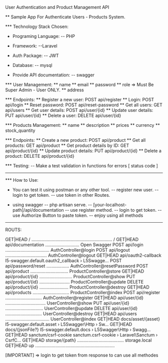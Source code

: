 User Authentication and Product Management API

** Sample App For Authenticate Users - Products System.

*** Technology Stack Chosen:

* Programing Language:
-- PHP 

* Framework:
--Laravel

* Auth Package:
-- JWT

* Database: 
-- mysql 

* Provide API documentation:
-- swagger

*** User Management:
** name
** email
** password
** role => Must Be Super Admin - User ONLY.
** address

*** Endpoints:
** Register a new user: POST api/register
** Login: POST api/login
** Reset password: POST api/reset-password
** Get all users: GET api/users
** Get user details: POST api/user/{id}
** Update user details: PUT api/user/{id}
** Delete a user: DELETE api/user/{id}



*** Products Management:
** name
** description
** prices
** currency
** stock_quantity

*** Endpoints:
** Create a new product: POST api/product
** Get all products: GET api/product
** Get product details by ID: GET api/product/{id}
** Update product details: PUT api/product/{id}
** Delete a product: DELETE api/product/{id}


*** Testing:
-- Make a test validation in functions for errors [ status code ]

-----------------------------------------------------

*** How to Use:

- You can test it using postman or any other tool.
-- register new user.
-- login to get token.
-- use token in other Routes.


- using swagger
-- php artisan serve.
-- [your-localhost-path]/api/documentation
-- use register method.
-- login to get token.
-- use Authorize Button to paste token.
-- enjoy using all methods

--------------------------------------
ROUTS:

  GET|HEAD  / ................................................................ /
  GET|HEAD  api/documentation ........................... Open Swagger
  POST      api/login ................................... AuthController@login
  POST      api/logout ................................. AuthController@logout
  GET|HEAD  api/oauth2-callback l5-swagger.default.oauth2_callback › L5Swagge…
  POST      api/password/reset .................. AuthController@resetPassword
  POST      api/product .............................. ProductController@store
  GET|HEAD  api/product/{id} .......................... ProductController@show
  PUT       api/product/{id} ........................ ProductController@update
  DELETE    api/product/{id} ....................... ProductController@destroy
  GET|HEAD  api/products ............................. ProductController@index
  POST      api/register ............................. AuthController@register
  GET|HEAD  api/user/{id} ................................ UserController@show
  PUT       api/user/{id} .............................. UserController@update
  DELETE    api/user/{id} ............................. UserController@destroy
  GET|HEAD  api/users ................................... UserController@index
  GET|HEAD  docs/asset/{asset} l5-swagger.default.asset › L5Swagger\Http › Sw…
  GET|HEAD  docs/{jsonFile?} l5-swagger.default.docs › L5Swagger\Http › Swagg…
  GET|HEAD  sanctum/csrf-cookie sanctum.csrf-cookie › Laravel\Sanctum › CsrfC…
  GET|HEAD  storage/{path} ..................................... storage.local
  GET|HEAD  up ............................................................... 


[IMPORTANT] => login to get token from response to can use all methodes
